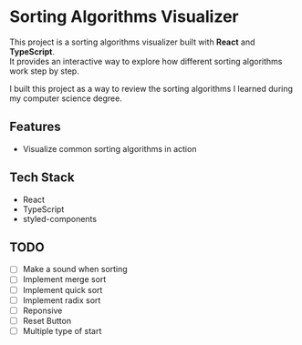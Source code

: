 # Sorting Algorithms Visualizer

This project is a sorting algorithms visualizer built with **React** and **TypeScript**.  
It provides an interactive way to explore how different sorting algorithms work step by step.

I built this project as a way to review the sorting algorithms I learned during my computer science degree.


## Features
- Visualize common sorting algorithms in action

## Tech Stack
- React
- TypeScript
- styled-components

## TODO

- [ ] Make a sound when sorting
- [ ] Implement merge sort
- [ ] Implement quick sort
- [ ] Implement radix sort
- [ ] Reponsive
- [ ] Reset Button
- [ ] Multiple type of start